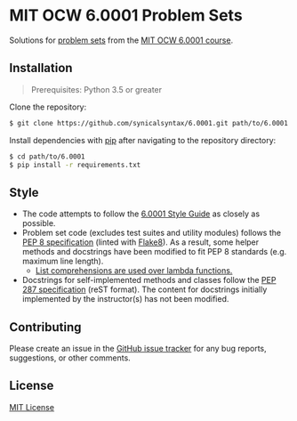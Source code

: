 # MIT OCW 6.0001 Problem Sets

Solutions for [problem
sets](https://ocw.mit.edu/courses/electrical-engineering-and-computer-science/6-0001-introduction-to-computer-science-and-programming-in-python-fall-2016/assignments/)
from the [MIT OCW 6.0001
course](https://ocw.mit.edu/courses/electrical-engineering-and-computer-science/6-0001-introduction-to-computer-science-and-programming-in-python-fall-2016/index.htm).

## Installation

> Prerequisites: Python 3.5 or greater

Clone the repository:
```sh
$ git clone https://github.com/synicalsyntax/6.0001.git path/to/6.0001
```

Install dependencies with [pip](https://pip.pypa.io/en/stable/) after
navigating to the repository directory:
```sh
$ cd path/to/6.0001
$ pip install -r requirements.txt
```

## Style

* The code attempts to follow the [6.0001 Style
  Guide](https://ocw.mit.edu/courses/electrical-engineering-and-computer-science/6-0001-introduction-to-computer-science-and-programming-in-python-fall-2016/assignments/MIT6_0001F16_StyleGuide.pdf)
  as closely as possible.
* Problem set code (excludes test suites and utility modules) follows the [PEP
  8 specification](https://www.python.org/dev/peps/pep-0008/) (linted with
  [Flake8](http://flake8.pycqa.org/en/latest/manpage.html)). As a result, some
  helper methods and docstrings have been modified to fit PEP 8 standards (e.g.
  maximum line length).
    * [List comprehensions are used over lambda
      functions.](https://www.artima.com/weblogs/viewpost.jsp?thread=98196)
* Docstrings for self-implemented methods and classes follow the [PEP 287
  specification](https://www.python.org/dev/peps/pep-0287/) (reST format). The
  content for docstrings initially implemented by the instructor(s) has not
  been modified.

## Contributing
Please create an issue in the [GitHub issue
tracker](https://github.com/synicalsyntax/6.0001/issues) for any bug reports,
suggestions, or other comments.

## License

[MIT License](LICENSE)
